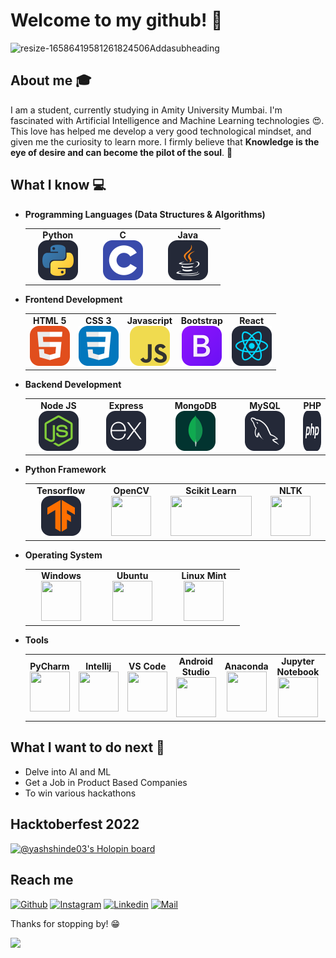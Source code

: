 # Welcome to my github! 👋


![resize-16586419581261824506Addasubheading](https://user-images.githubusercontent.com/83110202/193270295-2db4767c-79a0-414d-813c-4d448208df69.png)



## About me :mortar_board:
I am a student, currently studying in Amity University Mumbai. I'm fascinated with Artificial Intelligence and Machine Learning technologies 😍. This love has helped me develop a very good technological mindset, and given me the curiosity to learn more. I firmly believe that **Knowledge is the eye of desire and can become the pilot of the soul**. 🧠

## What I know :computer:
- **Programming Languages (Data Structures & Algorithms)**
	<center>
		<table>
			<tbody>
				<tr>
					<td width="25%" align="center">
						<span><strong>Python</strong></span><br/>
						<img height="64px" width="64px" src="https://raw.githubusercontent.com/tandpfun/skill-icons/d1c752b99bb25a0e5aa363bae1db2809173ee966/icons/Python-Dark.svg">
					</td>
					<td width="25%" align="center">
						<span><strong>C</strong></span><br/>
						<img height="64px" width="64px" src="https://raw.githubusercontent.com/tandpfun/skill-icons/d1c752b99bb25a0e5aa363bae1db2809173ee966/icons/C.svg">
					</td>
					<td width="25%" align="center">
						<span><strong>Java</strong></span><br/>
						<img height="64px" width="64px" src="https://github.com/tandpfun/skill-icons/blob/main/icons/Java-Dark.svg">
					</td>
				</tr>
			</tbody>
		</table>
	</center>
- **Frontend Development**
	<center>
		<table>
			<tbody>
				<tr>
					<td align="center">
						<span><strong>HTML 5</strong></span><br/>
						<img height="64px" width="64px" src="https://github.com/tandpfun/skill-icons/blob/main/icons/HTML.svg">
					</td>
					<td align="center">
						<span><strong>CSS 3</strong></span><br/>
						<img height="64px" width="64px" src="https://raw.githubusercontent.com/tandpfun/skill-icons/main/icons/CSS.svg">
					</td>
					<td align="center">
						<span><strong>Javascript</strong></span><br/>
						<img height="64px" width="64px" src="https://raw.githubusercontent.com/tandpfun/skill-icons/main/icons/JavaScript.svg">
					</td>
					<td align="center">
						<span><strong>Bootstrap</strong></span><br/>
						<img height="64px" width="64px" src="https://raw.githubusercontent.com/tandpfun/skill-icons/main/icons/Bootstrap.svg">
					</td>
					<td align="center">
						<span><strong>React</strong></span><br/>
						<img height="64px" width="64px" src="https://raw.githubusercontent.com/tandpfun/skill-icons/main/icons/React-Dark.svg">
					</td>
				</tr>
				<!--<tr>
					<td align="center">
						<span><strong>Next JS</strong></span><br/>
						<img height="64px" width="64px" src="https://cdn.svgporn.com/logos/nextjs-icon.svg">
					</td>
					<td align="center">
						<span><strong>Vue.JS</strong></span><br/>
						<img height="64px" width="64px" src="https://cdn.svgporn.com/logos/vue.svg">
					</td>
				</tr>-->
			</tbody>
		</table>
	</center
	
- **Backend Development**
	<center>
		<table>
			<tbody>
				<tr>
					<td width="25%" align="center">
						<span><strong>Node JS</strong></span><br/>
						<img height="64px" width="64px" src="https://raw.githubusercontent.com/tandpfun/skill-icons/main/icons/NodeJS-Dark.svg">
					</td>
					<td width="25%" align="center">
						<span><strong>Express</strong></span><br/>
						<img height="64px" width="64px" src="https://raw.githubusercontent.com/tandpfun/skill-icons/main/icons/ExpressJS-Dark.svg">
					</td>
					<td width="25%" align="center">
						<span><strong>MongoDB</strong></span><br/>
						<img height="64px" width="64px" src="https://raw.githubusercontent.com/tandpfun/skill-icons/main/icons/MongoDB.svg">
					</td>
					<td width="25%" align="center">
						<span><strong>MySQL</strong></span><br/>
						<img height="64px" width="64px" src="https://raw.githubusercontent.com/tandpfun/skill-icons/main/icons/MySQL-Dark.svg">
					</td>
          <td align="center">
						<span><strong>PHP</strong></span><br/>
						<img height="64px" width="64px" src="https://raw.githubusercontent.com/tandpfun/skill-icons/main/icons/PHP-Dark.svg">
					</td>
				</tr>
			</tbody>
		</table>
	</center>
- **Python Framework**
	<center>
		<table>
			<tbody>
				<tr>
					<td width="25%" align="center">
						<span><strong>Tensorflow</strong></span><br/>
						<img height="64px" width="64px" src="https://github.com/tandpfun/skill-icons/blob/main/icons/TensorFlow-Dark.svg">
					</td>
					<td width="25%" align="center">
						<span><strong>OpenCV</strong></span><br/>
						<img height="64px" width="64px" src="https://user-images.githubusercontent.com/83110202/206860482-eeb170b7-62db-47d1-bc92-5f1507586732.png">
					</td>
					<td width="25%" align="center">
						<span><strong>Scikit Learn</strong></span><br/>
						<img height="64px" width="130px" src="https://upload.wikimedia.org/wikipedia/commons/thumb/0/05/Scikit_learn_logo_small.svg/1200px-Scikit_learn_logo_small.svg.png">
					</td>
					<td width="25%" align="center">
						<span><strong>NLTK</strong></span><br/>
						<img height="64px" width="64px" src="https://miro.medium.com/max/592/1*YM2HXc7f4v02pZBEO8h-qw.png">
					</td>
				</tr>
				</tr>
			</tbody>
		</table>
	</center>
- **Operating System**
	<center>
		<table>
			<tbody>
				<tr>
					<td width="25%" align="center">
						<span><strong>Windows</strong></span><br/>
						<img height="64px" width="64px" src="https://user-images.githubusercontent.com/25181517/186884150-05e9ff6d-340e-4802-9533-2c3f02363ee3.png">
					</td>
					<td width="25%" align="center">
						<span><strong>Ubuntu</strong></span><br/>
						<img height="64px" width="64px" src="https://user-images.githubusercontent.com/25181517/186884153-99edc188-e4aa-4c84-91b0-e2df260ebc33.png">
					</td>
					<td width="25%" align="center">
						<span><strong>Linux Mint</strong></span><br/>
						<img height="64px" width="64px" src="https://user-images.githubusercontent.com/25181517/186884159-4b5e122b-95de-4a32-b10b-7f6fdffa4c5a.png">
					</td>
				</tr>
			</tbody>
		</table>
	</center>

- **Tools**
	<center>
		<table>
			<tbody>
				<tr>
					<td width="25%" align="center">
						<span><strong>PyCharm</strong></span><br/>
						<img height="64px" width="64px" src="https://upload.wikimedia.org/wikipedia/commons/thumb/1/1d/PyCharm_Icon.svg/768px-PyCharm_Icon.svg.png?20200803065702">
					</td>
					<td width="25%" align="center">
						<span><strong>Intellij</strong></span><br/>
						<img height="64px" width="64px" src="https://user-images.githubusercontent.com/25181517/192108890-200809d1-439c-4e23-90d3-b090cf9a4eea.png">
					</td>
					<td width="25%" align="center">
						<span><strong>VS Code</strong></span><br/>
						<img height="64px" width="64px" src="https://user-images.githubusercontent.com/25181517/192108891-d86b6220-e232-423a-bf5f-90903e6887c3.png">
					</td>
					<td width="25%" align="center">
						<span><strong>Android Studio</strong></span><br/>
						<img height="64px" width="64px" src="https://user-images.githubusercontent.com/25181517/192108895-20dc3343-43e3-4a54-a90e-13a4abbc57b9.png">
					</td>
					<td width="25%" align="center">
						<span><strong>Anaconda</strong></span><br/>
						<img height="64px" width="64px" src="https://cdn.jsdelivr.net/gh/devicons/devicon/icons/anaconda/anaconda-original.svg">
					</td>
					<td width="25%" align="center">
						<span><strong>Jupyter Notebook</strong></span><br/>
						<img height="64px" width="64px" src="https://user-images.githubusercontent.com/25181517/183914128-3fc88b4a-4ac1-40e6-9443-9a30182379b7.png">
					</td>
					<td width="25%" align="center">
						<span><strong>Notion</strong></span><br/>
						<img height="64px" width="64px" src="https://upload.wikimedia.org/wikipedia/commons/thumb/e/e9/Notion-logo.svg/1024px-Notion-logo.svg.png">
					</td>
					<td width="25%" align="center">
						<span><strong>Postman</strong></span><br/>
						<img height="64px" width="64px" src="https://user-images.githubusercontent.com/25181517/192109061-e138ca71-337c-4019-8d42-4792fdaa7128.png">
					</td>
				</tr>
			</tbody>
		</table>
	</center>
## What I want to do next :thinking:
- Delve into AI and ML
- Get a Job in Product Based Companies
- To win various hackathons
## Hacktoberfest 2022
[![@yashshinde03's Holopin board](https://holopin.me/yashshinde03)](https://holopin.io/@yashshinde03)
## Reach me 
[![Github](https://img.shields.io/github/followers/yashshinde03?label=Follow&style=social)](https://github.com/yashshinde03)
[![Instagram](https://img.shields.io/badge/-@yash_shinde_10_3-red?style=flat-square&logo=instagram&logoColor=white&link=https://www.instagram.com/yash_shinde_10_3/)](https://www.instagram.com/yash_shinde_10_3/)
[![Linkedin](https://img.shields.io/badge/-Yash%20Shinde-blue?style=flat-square&logo=linkedin&logoColor=white&link=https://www.linkedin.com/in/yash-shinde-134560202/)](https://www.linkedin.com/in/yash-shinde-134560202/)
[![Mail](https://img.shields.io/badge/-yashrshinde03@gmail.com-gray?style=flat-square&logo=gmail&logoColor=red&link=https://www.linkedin.com/in/yash-shinde-134560202/)](mailto:yashrshinde03@gmail.com)



Thanks for stopping by! 😁

![](https://komarev.com/ghpvc/?username=yashshinde03&color=blueviolet)



